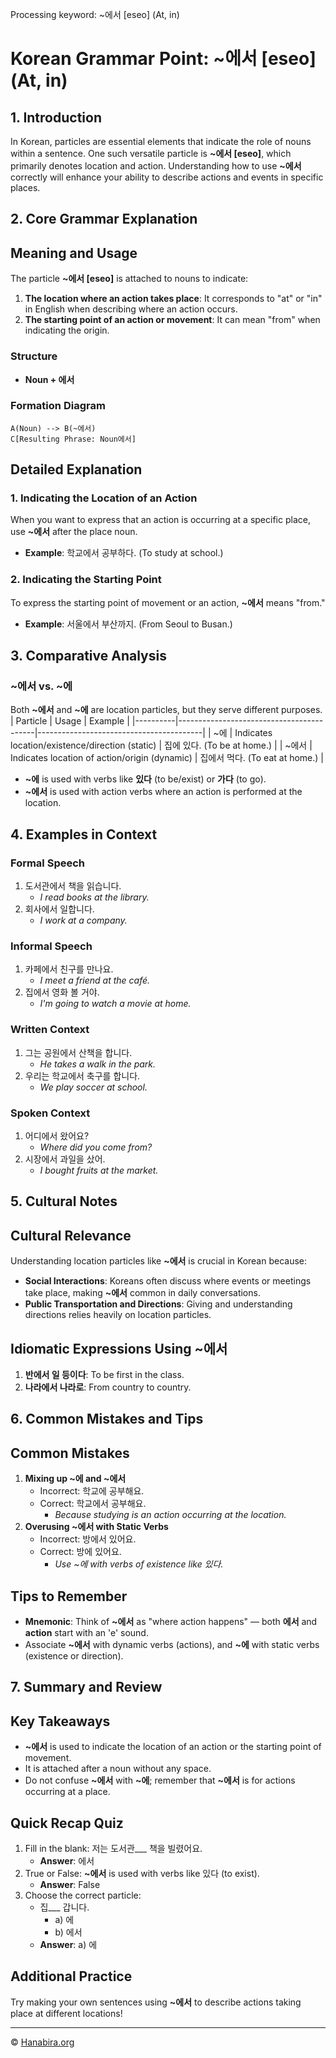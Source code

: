Processing keyword: ~에서 [eseo] (At, in)
# Korean Grammar Point: ~에서 [eseo] (At, in)

## 1. Introduction
In Korean, particles are essential elements that indicate the role of nouns within a sentence. One such versatile particle is **~에서 [eseo]**, which primarily denotes location and action. Understanding how to use **~에서** correctly will enhance your ability to describe actions and events in specific places.
## 2. Core Grammar Explanation
## Meaning and Usage
The particle **~에서 [eseo]** is attached to nouns to indicate:
1. **The location where an action takes place**: It corresponds to "at" or "in" in English when describing where an action occurs.
2. **The starting point of an action or movement**: It can mean "from" when indicating the origin.
### Structure
- **Noun + 에서**
### Formation Diagram
```
A(Noun) --> B(~에서)
C[Resulting Phrase: Noun에서]
```
## Detailed Explanation
### 1. Indicating the Location of an Action
When you want to express that an action is occurring at a specific place, use **~에서** after the place noun.
- **Example**: 학교에서 공부하다. (To study at school.)
### 2. Indicating the Starting Point
To express the starting point of movement or an action, **~에서** means "from."
- **Example**: 서울에서 부산까지. (From Seoul to Busan.)
## 3. Comparative Analysis
### ~에서 vs. ~에
Both **~에서** and **~에** are location particles, but they serve different purposes.
| Particle | Usage                                    | Example                                 |
|----------|------------------------------------------|-----------------------------------------|
| ~에       | Indicates location/existence/direction (static) | 집에 있다. (To be at home.)             |
| ~에서     | Indicates location of action/origin (dynamic)   | 집에서 먹다. (To eat at home.)          |
- **~에** is used with verbs like **있다** (to be/exist) or **가다** (to go).
- **~에서** is used with action verbs where an action is performed at the location.
## 4. Examples in Context
### Formal Speech
1. 도서관에서 책을 읽습니다.
   - *I read books at the library.*
2. 회사에서 일합니다.
   - *I work at a company.*
### Informal Speech
1. 카페에서 친구를 만나요.
   - *I meet a friend at the café.*
2. 집에서 영화 볼 거야.
   - *I'm going to watch a movie at home.*
### Written Context
1. 그는 공원에서 산책을 합니다.
   - *He takes a walk in the park.*
2. 우리는 학교에서 축구를 합니다.
   - *We play soccer at school.*
### Spoken Context
1. 어디에서 왔어요?
   - *Where did you come from?*
2. 시장에서 과일을 샀어.
   - *I bought fruits at the market.*
## 5. Cultural Notes
## Cultural Relevance
Understanding location particles like **~에서** is crucial in Korean because:
- **Social Interactions**: Koreans often discuss where events or meetings take place, making **~에서** common in daily conversations.
- **Public Transportation and Directions**: Giving and understanding directions relies heavily on location particles.
## Idiomatic Expressions Using ~에서
1. **반에서 일 등이다**: To be first in the class.
2. **나라에서 나라로**: From country to country.
## 6. Common Mistakes and Tips
## Common Mistakes
1. **Mixing up ~에 and ~에서**
   - Incorrect: 학교에 공부해요.
   - Correct: 학교에서 공부해요.
     - *Because studying is an action occurring at the location.*
2. **Overusing ~에서 with Static Verbs**
   - Incorrect: 방에서 있어요.
   - Correct: 방에 있어요.
     - *Use ~에 with verbs of existence like 있다.*
## Tips to Remember
- **Mnemonic**: Think of **~에서** as "where action happens" — both **에서** and **action** start with an 'e' sound.
- Associate **~에서** with dynamic verbs (actions), and **~에** with static verbs (existence or direction).
## 7. Summary and Review
## Key Takeaways
- **~에서** is used to indicate the location of an action or the starting point of movement.
- It is attached after a noun without any space.
- Do not confuse **~에서** with **~에**; remember that **~에서** is for actions occurring at a place.
## Quick Recap Quiz
1. Fill in the blank: 저는 도서관___ 책을 빌렸어요.
   - **Answer**: 에서
2. True or False: **~에서** is used with verbs like 있다 (to exist).
   - **Answer**: False
3. Choose the correct particle:
   - 집___ 갑니다.
     - a) 에
     - b) 에서
   - **Answer**: a) 에
## Additional Practice
Try making your own sentences using **~에서** to describe actions taking place at different locations!

---
© [Hanabira.org](https://hanabira.org)
